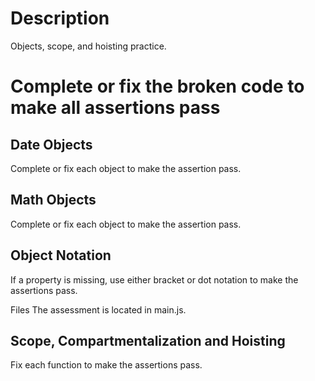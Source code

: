# Description

Objects, scope, and hoisting practice.

# Complete or fix the broken code to make all assertions pass

## Date Objects

Complete or fix each object to make the assertion pass.

## Math Objects

Complete or fix each object to make the assertion pass.

## Object Notation

If a property is missing, use either bracket or dot notation to make the assertions pass.

Files
The assessment is located in main.js.

## Scope, Compartmentalization and Hoisting

Fix each function to make the assertions pass.

